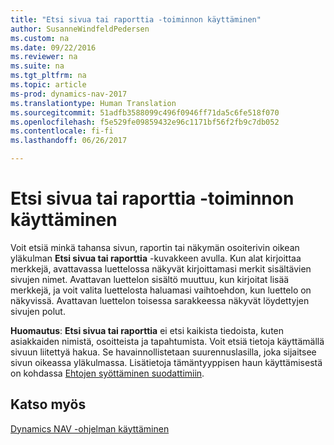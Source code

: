 ```yaml
---
title: "Etsi sivua tai raporttia -toiminnon käyttäminen"
author: SusanneWindfeldPedersen
ms.custom: na
ms.date: 09/22/2016
ms.reviewer: na
ms.suite: na
ms.tgt_pltfrm: na
ms.topic: article
ms-prod: dynamics-nav-2017
ms.translationtype: Human Translation
ms.sourcegitcommit: 51adfb3588099c496f0946ff71da5c6fe518f070
ms.openlocfilehash: f5e529fe09859432e96c1171bf56f2fb9c7db052
ms.contentlocale: fi-fi
ms.lasthandoff: 06/26/2017

---
```


# <a name="using-search-for-page-or-report"></a>Etsi sivua tai raporttia -toiminnon käyttäminen
Voit etsiä minkä tahansa sivun, raportin tai näkymän osoiterivin oikean yläkulman **Etsi sivua tai raporttia** -kuvakkeen avulla.
Kun alat kirjoittaa merkkejä, avattavassa luettelossa näkyvät kirjoittamasi merkit sisältävien sivujen nimet. Avattavan luettelon sisältö muuttuu, kun kirjoitat lisää merkkejä, ja voit valita luettelosta haluamasi vaihtoehdon, kun luettelo on näkyvissä. Avattavan luettelon toisessa sarakkeessa näkyvät löydettyjen sivujen polut.

**Huomautus**: **Etsi sivua tai raporttia** ei etsi kaikista tiedoista, kuten asiakkaiden nimistä, osoitteista ja tapahtumista. Voit etsiä tietoja käyttämällä sivuun liitettyä hakua. Se havainnollistetaan suurennuslasilla, joka sijaitsee sivun oikeassa yläkulmassa. Lisätietoja tämäntyyppisen haun käyttämisestä on kohdassa [Ehtojen syöttäminen suodattimiin](ui-enter-criteria-filters.md).

## <a name="see-also"></a>Katso myös
[Dynamics NAV -ohjelman käyttäminen](ui-work-product.md)

